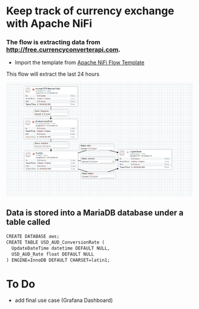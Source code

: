 # Keep track of currency exchange with Apache NiFi 

### The flow is extracting data from http://free.currencyconverterapi.com.

- Import the template from [Apache NiFi Flow Template](https://github.com/AODBA/AO-NiFi-Resources/blob/master/AUD_to_USD_Conversion_Flow/AUD_to_USD_Conversion_Flow.xml)

This flow will extract the last 24 hours

![Apache NiFi Flow diagram](https://github.com/AODBA/AO-NiFi-Resources/blob/master/AUD_to_USD_Conversion_Flow/imgs/AUD_to_USD_Conversion_Flow.PNG)


## Data is stored into a MariaDB database under a table called
```
CREATE DATABASE aws;
CREATE TABLE USD_AUD_ConversionRate (
  UpdateDateTime datetime DEFAULT NULL,
  USD_AUD_Rate float DEFAULT NULL
) ENGINE=InnoDB DEFAULT CHARSET=latin1;

```


# To Do
- add final use case (Grafana Dashboard)
